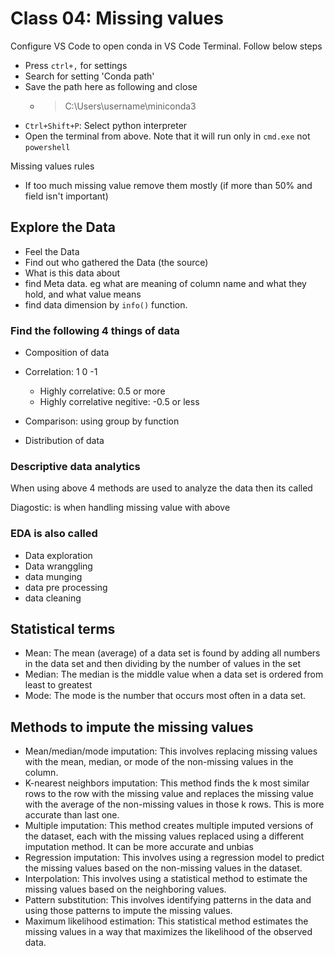# Class 04: Missing values

Configure VS Code to open conda in VS Code Terminal. Follow below steps

- Press `ctrl+,` for settings
- Search for setting 'Conda path'
- Save the path here as following and close
  - >C:\Users\username\miniconda3
- `Ctrl+Shift+P`: Select python interpreter
- Open the terminal from above. Note that it will run only in `cmd.exe` not `powershell`

Missing values rules

- If too much missing value remove them mostly (if more than 50% and field isn't important)


## Explore the Data

- Feel the Data
- Find out who gathered the Data (the source)
- What is this data about
- find Meta data. eg what are meaning of column name and what they hold, and what value means
- find data dimension by `info()` function.

### Find the following 4 things of data

- Composition of data
- Correlation: 1 0 -1
  - Highly correlative: 0.5 or more
  - Highly correlative negitive:  -0.5 or less

- Comparison: using group by function
- Distribution of data

### Descriptive data analytics

When using above 4 methods are used to analyze the data then its called

Diagostic: is when handling missing value with above

### EDA is also called

- Data exploration
- Data wranggling
- data munging
- data pre processing
- data cleaning

## Statistical terms

- Mean: The mean (average) of a data set is found by adding all numbers in the data set and then dividing by the number of values in the set
- Median: The median is the middle value when a data set is ordered from least to greatest
- Mode: The mode is the number that occurs most often in a data set.

## Methods to impute the missing values

- Mean/median/mode imputation: This involves replacing missing values with the mean, median, or mode of the non-missing values in the column.
- K-nearest neighbors imputation: This method finds the k most similar rows to the row with the missing value and replaces the missing value with the average of the non-missing values in those k rows. This is more accurate than last one.
- Multiple imputation: This method creates multiple imputed versions of the dataset, each with the missing values replaced using a different imputation method. It can be more accurate and unbias
- Regression imputation: This involves using a regression model to predict the missing values based on the non-missing values in the dataset.
- Interpolation: This involves using a statistical method to estimate the missing values based on the neighboring values.
- Pattern substitution: This involves identifying patterns in the data and using those patterns to impute the missing values.
- Maximum likelihood estimation: This statistical method estimates the missing values in a way that maximizes the likelihood of the observed data.
